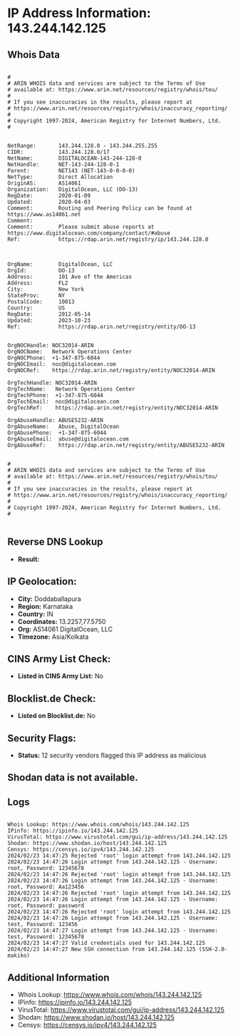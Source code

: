 # IP Address Information: 143.244.142.125

## Whois Data
```

#
# ARIN WHOIS data and services are subject to the Terms of Use
# available at: https://www.arin.net/resources/registry/whois/tou/
#
# If you see inaccuracies in the results, please report at
# https://www.arin.net/resources/registry/whois/inaccuracy_reporting/
#
# Copyright 1997-2024, American Registry for Internet Numbers, Ltd.
#


NetRange:       143.244.128.0 - 143.244.255.255
CIDR:           143.244.128.0/17
NetName:        DIGITALOCEAN-143-244-128-0
NetHandle:      NET-143-244-128-0-1
Parent:         NET143 (NET-143-0-0-0-0)
NetType:        Direct Allocation
OriginAS:       AS14061
Organization:   DigitalOcean, LLC (DO-13)
RegDate:        2020-01-09
Updated:        2020-04-03
Comment:        Routing and Peering Policy can be found at https://www.as14061.net
Comment:        
Comment:        Please submit abuse reports at https://www.digitalocean.com/company/contact/#abuse
Ref:            https://rdap.arin.net/registry/ip/143.244.128.0



OrgName:        DigitalOcean, LLC
OrgId:          DO-13
Address:        101 Ave of the Americas
Address:        FL2
City:           New York
StateProv:      NY
PostalCode:     10013
Country:        US
RegDate:        2012-05-14
Updated:        2023-10-23
Ref:            https://rdap.arin.net/registry/entity/DO-13


OrgNOCHandle: NOC32014-ARIN
OrgNOCName:   Network Operations Center
OrgNOCPhone:  +1-347-875-6044 
OrgNOCEmail:  noc@digitalocean.com
OrgNOCRef:    https://rdap.arin.net/registry/entity/NOC32014-ARIN

OrgTechHandle: NOC32014-ARIN
OrgTechName:   Network Operations Center
OrgTechPhone:  +1-347-875-6044 
OrgTechEmail:  noc@digitalocean.com
OrgTechRef:    https://rdap.arin.net/registry/entity/NOC32014-ARIN

OrgAbuseHandle: ABUSE5232-ARIN
OrgAbuseName:   Abuse, DigitalOcean 
OrgAbusePhone:  +1-347-875-6044 
OrgAbuseEmail:  abuse@digitalocean.com
OrgAbuseRef:    https://rdap.arin.net/registry/entity/ABUSE5232-ARIN


#
# ARIN WHOIS data and services are subject to the Terms of Use
# available at: https://www.arin.net/resources/registry/whois/tou/
#
# If you see inaccuracies in the results, please report at
# https://www.arin.net/resources/registry/whois/inaccuracy_reporting/
#
# Copyright 1997-2024, American Registry for Internet Numbers, Ltd.
#


```
## Reverse DNS Lookup
- **Result:** 

## IP Geolocation:
- **City:** Doddaballapura
- **Region:** Karnataka
- **Country:** IN
- **Coordinates:** 13.2257,77.5750
- **Org:** AS14061 DigitalOcean, LLC
- **Timezone:** Asia/Kolkata

## CINS Army List Check:
- **Listed in CINS Army List:** 
No

## Blocklist.de Check:
- **Listed on Blocklist.de:** 
No

## Security Flags:
- **Status:** 12 security vendors flagged this IP address as malicious

## Shodan data is not available.

## Logs
```

Whois Lookup: https://www.whois.com/whois/143.244.142.125
IPinfo: https://ipinfo.io/143.244.142.125
VirusTotal: https://www.virustotal.com/gui/ip-address/143.244.142.125
Shodan: https://www.shodan.io/host/143.244.142.125
Censys: https://censys.io/ipv4/143.244.142.125
2024/02/23 14:47:25 Rejected 'root' login attempt from 143.244.142.125
2024/02/23 14:47:26 Login attempt from 143.244.142.125 - Username: root, Password: 12345678
2024/02/23 14:47:26 Rejected 'root' login attempt from 143.244.142.125
2024/02/23 14:47:26 Login attempt from 143.244.142.125 - Username: root, Password: Aa123456
2024/02/23 14:47:26 Rejected 'root' login attempt from 143.244.142.125
2024/02/23 14:47:26 Login attempt from 143.244.142.125 - Username: root, Password: password
2024/02/23 14:47:26 Rejected 'root' login attempt from 143.244.142.125
2024/02/23 14:47:26 Login attempt from 143.244.142.125 - Username: test, Password: 123456
2024/02/23 14:47:27 Login attempt from 143.244.142.125 - Username: test, Password: 12345678
2024/02/23 14:47:27 Valid credentials used for 143.244.142.125
2024/02/23 14:47:27 New SSH connection from 143.244.142.125 (SSH-2.0-makiko)

```
## Additional Information
- Whois Lookup: https://www.whois.com/whois/143.244.142.125
- IPinfo: https://ipinfo.io/143.244.142.125
- VirusTotal: https://www.virustotal.com/gui/ip-address/143.244.142.125
- Shodan: https://www.shodan.io/host/143.244.142.125
- Censys: https://censys.io/ipv4/143.244.142.125

